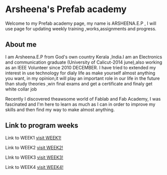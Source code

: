 # Arsheena's Prefab academy

Welcome to my Prefab academy page, my name is ARSHEENA.E.P , I will use page for updating weekly training ,works,assignments and progress.

## About me

I am Arsheena.E.P from God's own country Kerala ,India.I am an Electronics and communication graduate (University of Calicut-2014 june),also working as an IEEE Volunteer since 2010 DECEMBER. I have tried to extended my interest in use technology for dialy life as make yourself almost anything you want, in my opinion,it will play an important role in our life in the future than study theories ,win final exams and get a certificate and finaly get white collar job

Recently I discovered theawsome world of Fablab and Fab Academy, I was fascinated and I'm here to learn as much as I can in order to improve my skills and then find my way to make almost anything.

## Link to program weeks

Link to WEEK1 [visit WEEK1!](week1.html)

Link to WEEK2 [visit WEEK2!](week2.html)

LInk to WEEK3 [visit WEEK3!](week3.html)

Link to WEEK4 [visit WEEK4!](week4.html)




